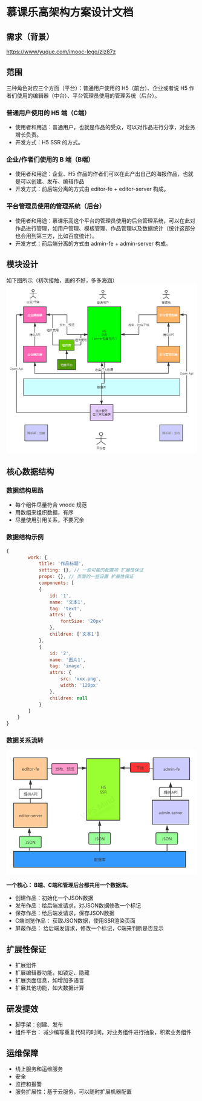 # 慕课乐高架构方案设计文档

## 需求（背景）

[https://www/yuque.com/imooc-lego/zlz87z](https://www/yuque.com/imooc-lego/zlz87z)

## 范围

三种角色对应三个方面（平台）：普通用户使用的 H5（前台）、企业或者说 H5 作者们使用的编辑器（中台）、平台管理员使用的管理系统（后台）。

### 普通用户使用的 H5 端（C端）

-   使用者和用途：普通用户，也就是作品的受众，可以对作品进行分享，对业务增长负责。
-   开发方式：H5 SSR 的方式。

### 企业/作者们使用的 B 端（B端）

-   使用者和用途：企业、H5 作品的作者们可以在此产出自己的海报作品，也就是可以创建、发布、编辑作品
-   开发方式：前后端分离的方式由 editor-fe + editor-server 构成。

### 平台管理员使用的管理系统（后台）

-   使用者和用途：慕课乐高这个平台的管理员使用的后台管理系统，可以在此对作品进行管理，如用户管理、模板管理、作品管理以及数据统计（统计这部分也会用到第三方，比如百度统计）。
-   开发方式：前后端分离的方式由 admin-fe + admin-server 构成。

## 模块设计

如下图所示（初次接触，画的不好，多多海涵）
![二蛋画的模块设计图](../../images/erdan_week1_01.png)

## 核心数据结构

### 数据结构思路

-   每个组件尽量符合 vnode 规范
-   用数组来组织数据，有序
-   尽量使用引用关系，不要冗余

### 数据结构示例

```javascript
{
        work: {
            title: '作品标题',
            setting: {}, // 一些可能的配置项 扩展性保证
            props: {}, // 页面的一些设置 扩展性保证
            components: [
            {
                id: '1',
                name: '文本1',
                tag: 'text',
                attrs: {
                    fontSize: '20px'
                },
                children: ['文本1']
            },
            {
                id: '2',
                name: '图片1',
                tag: 'image',
                attrs: {
                    src: 'xxx.png',
                    width: '120px'
                },
                children: null
            }
        ]
    }
}
```

### 数据关系流转
![二蛋画的数据流转图](../../images/erdan_week1_02.png)

**一个核心： B端、C端和管理后台都共用一个数据库。** 

- 创建作品：初始化一个JSON数据
- 发布作品：给后端发请求，对JSON数据修改一个标记
- 保存作品：给后端发请求，保存JSON数据
- C端浏览作品： 获取JSON数据，使用SSR渲染页面
- 屏蔽作品： 给后端发请求，修改一个标记，C端来判断是否显示

## 扩展性保证

-   扩展组件
-   扩展编辑器功能，如锁定、隐藏
-   扩展页面信息，如增加多语言
-   扩展其他功能，如大数据计算

## 研发提效

-   脚手架：创建、发布
-   组件平台： 减少编写重复代码的时间，对业务组件进行抽象，积累业务组件

## 运维保障

-   线上服务和运维服务
-   安全
-   监控和报警
-   服务扩展性：基于云服务，可以随时扩展机器配置
